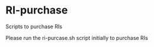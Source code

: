 # RI-purchase
Scripts to purchase RIs

Please run the ri-purcase.sh script initially to purchase RIs
